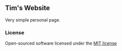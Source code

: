 ## Tim's Website

Very simple personal page.

### License

Open-sourced software licensed under the [MIT license](http://opensource.org/licenses/MIT)
